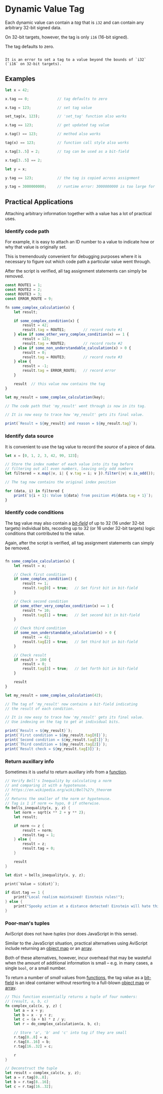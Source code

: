Dynamic Value Tag
=================

Each dynamic value can contain a _tag_ that is `i32` and can contain any arbitrary 32-bit signed data.

On 32-bit targets, however, the tag is only `i16` (16-bit signed).

The tag defaults to zero.

```admonish bug.small "Value out of bounds"

It is an error to set a tag to a value beyond the bounds of `i32` (`i16` on 32-bit targets).
```


Examples
--------

```rust
let x = 42;

x.tag == 0;             // tag defaults to zero

x.tag = 123;            // set tag value

set_tag(x, 123);        // 'set_tag' function also works

x.tag == 123;           // get updated tag value

x.tag() == 123;         // method also works

tag(x) == 123;          // function call style also works

x.tag[3..5] = 2;        // tag can be used as a bit-field

x.tag[3..5] == 2;

let y = x;

y.tag == 123;           // the tag is copied across assignment

y.tag = 3000000000;     // runtime error: 3000000000 is too large for 'i32'
```


Practical Applications
----------------------

Attaching arbitrary information together with a value has a lot of practical uses.

### Identify code path

For example, it is easy to attach an ID number to a value to indicate how or why that value is
originally set.

This is tremendously convenient for debugging purposes where it is necessary to figure out which
code path a particular value went through.

After the script is verified, all tag assignment statements can simply be removed.

```js
const ROUTE1 = 1;
const ROUTE2 = 2;
const ROUTE3 = 3;
const ERROR_ROUTE = 9;

fn some_complex_calculation(x) {
    let result;

    if some_complex_condition(x) {
        result = 42;
        result.tag = ROUTE1;        // record route #1
    } else if some_other_very_complex_condition(x) == 1 {
        result = 123;
        result.tag = ROUTE2;        // record route #2
    } else if some_non_understandable_calculation(x) > 0 {
        result = 0;
        result.tag = ROUTE3;        // record route #3
    } else {
        result = -1;
        result.tag = ERROR_ROUTE;   // record error
    }

    result  // this value now contains the tag
}

let my_result = some_complex_calculation(key);

// The code path that 'my_result' went through is now in its tag.

// It is now easy to trace how 'my_result' gets its final value.

print(`Result = ${my_result} and reason = ${my_result.tag}`);
```

### Identify data source

It is convenient to use the tag value to record the _source_ of a piece of data.

```js
let x = [0, 1, 2, 3, 42, 99, 123];

// Store the index number of each value into its tag before
// filtering out all even numbers, leaving only odd numbers
let filtered = x.map(|v, i| { v.tag = i; v }).filter(|v| v.is_odd());

// The tag now contains the original index position

for (data, i) in filtered {
    print(`${i + 1}: Value ${data} from position #${data.tag + 1}`);
}
```

### Identify code conditions

The tag value may also contain a _[bit-field](bit-fields.md)_ of up to 32 (16 under 32-bit targets)
individual bits, recording up to 32 (or 16 under 32-bit targets) logic conditions that contributed
to the value.

Again, after the script is verified, all tag assignment statements can simply be removed.

```js

fn some_complex_calculation(x) {
    let result = x;

    // Check first condition
    if some_complex_condition() {
        result += 1;
        result.tag[0] = true;   // Set first bit in bit-field
    }

    // Check second condition
    if some_other_very_complex_condition(x) == 1 {
        result *= 10;
        result.tag[1] = true;   // Set second bit in bit-field
    }

    // Check third condition
    if some_non_understandable_calculation(x) > 0 {
        result -= 42;
        result.tag[2] = true;   // Set third bit in bit-field
    }

    // Check result
    if result > 100 {
        result = 0;
        result.tag[3] = true;   // Set forth bit in bit-field
    }

    result
}

let my_result = some_complex_calculation(42);

// The tag of 'my_result' now contains a bit-field indicating
// the result of each condition.

// It is now easy to trace how 'my_result' gets its final value.
// Use indexing on the tag to get at individual bits.

print(`Result = ${my_result}`);
print(`First condition = ${my_result.tag[0]}`);
print(`Second condition = ${my_result.tag[1]}`);
print(`Third condition = ${my_result.tag[2]}`);
print(`Result check = ${my_result.tag[3]}`);
```

### Return auxillary info

Sometimes it is useful to return auxillary info from a [function](functions.md).

```rust
// Verify Bell's Inequality by calculating a norm
// and comparing it with a hypotenuse.
// https://en.wikipedia.org/wiki/Bell%27s_theorem
//
// Returns the smaller of the norm or hypotenuse.
// Tag is 1 if norm <= hypo, 0 if otherwise.
fn bells_inequality(x, y, z) {
    let norm = sqrt(x ** 2 + y ** 2);
    let result;

    if norm <= z {
        result = norm;
        result.tag = 1;
    } else {
        result = z;
        result.tag = 0;
    }

    result
}

let dist = bells_inequality(x, y, z);

print(`Value = ${dist}`);

if dist.tag == 1 {
    print("Local realism maintained! Einstein rules!");
} else {
    print("Spooky action at a distance detected! Einstein will hate this...");
}
```

### Poor-man's tuples

AviScript does not have _tuples_ (nor does JavaScript in this sense).

Similar to the JavaScript situation, practical alternatives using AviScript include returning an
[object map](object-maps.md) or an [array](arrays.md).

Both of these alternatives, however, incur overhead that may be wasteful when the amount of
additional information is small &ndash; e.g. in many cases, a single `bool`, or a small number.

To return a number of _small_ values from [functions](functions.md), the tag value as a
[bit-field](bit-fields.md) is an ideal container without resorting to a full-blown
[object map](object-maps.md) or [array](arrays.md).

```rust
// This function essentially returns a tuple of four numbers:
// (result, a, b, c)
fn complex_calc(x, y, z) {
    let a = x + y;
    let b = x - y + z;
    let c = (a + b) * z / y;
    let r = do_complex_calculation(a, b, c);

    // Store 'a', 'b' and 'c' into tag if they are small
    r.tag[0..8] = a;
    r.tag[8..16] = b;
    r.tag[16..32] = c;

    r
}

// Deconstruct the tuple
let result = complex_calc(x, y, z);
let a = r.tag[0..8];
let b = r.tag[8..16];
let c = r.tag[16..32];
```
